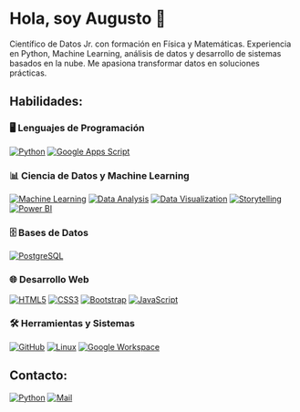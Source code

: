 # Hola, soy Augusto 👋

Científico de Datos Jr. con formación en Física y Matemáticas. 
Experiencia en Python, Machine Learning, análisis de datos y 
desarrollo de sistemas basados en la nube. 
Me apasiona transformar datos en soluciones prácticas.

## Habilidades:
### 🖥️ Lenguajes de Programación
[![Python](https://img.shields.io/badge/Python-3776AB?style=for-the-badge&logo=python&logoColor=white)]()
[![Google Apps Script](https://img.shields.io/badge/Google_Apps_Script-4285F4?style=for-the-badge&logo=google&logoColor=white)]()

### 📊 Ciencia de Datos y Machine Learning
[![Machine Learning](https://img.shields.io/badge/Machine%20Learning-102230?style=for-the-badge&logo=scikitlearn&logoColor=F7931E)]()
[![Data Analysis](https://img.shields.io/badge/An%C3%A1lisis%20de%20Datos-02569B?style=for-the-badge&logo=pandas&logoColor=white)]()
[![Data Visualization](https://img.shields.io/badge/Visualizaci%C3%B3n%20de%20Datos-3F4F75?style=for-the-badge&logo=plotly&logoColor=white)]()
[![Storytelling](https://img.shields.io/badge/Data%20Storytelling-FF6F00?style=for-the-badge&logo=google-analytics&logoColor=white)]()
[![Power BI](https://img.shields.io/badge/Power%20BI-F2C811?style=for-the-badge&logo=powerbi&logoColor=black)]()

### 🗄️ Bases de Datos
[![PostgreSQL](https://img.shields.io/badge/PostgreSQL-4169E1?style=for-the-badge&logo=postgresql&logoColor=white)]()

### 🌐 Desarrollo Web
[![HTML5](https://img.shields.io/badge/HTML5-E34F26?style=for-the-badge&logo=html5&logoColor=white)]()
[![CSS3](https://img.shields.io/badge/CSS3-1572B6?style=for-the-badge&logo=css3&logoColor=white)]()
[![Bootstrap](https://img.shields.io/badge/Bootstrap-7952B3?style=for-the-badge&logo=bootstrap&logoColor=white)]()
[![JavaScript](https://img.shields.io/badge/JavaScript-F7E018?style=for-the-badge&logo=javascript&logoColor=black)]()

### 🛠️ Herramientas y Sistemas
[![GitHub](https://img.shields.io/badge/GitHub-181717?style=for-the-badge&logo=github&logoColor=white)]()
[![Linux](https://img.shields.io/badge/Linux-FCC624?style=for-the-badge&logo=linux&logoColor=black)]()
[![Google Workspace](https://img.shields.io/badge/Google_Workspace-4285F4?style=for-the-badge&logo=google&logoColor=black)]()

## Contacto:
[![Python](https://img.shields.io/badge/LinkedIn-Augusto%20Del%20Pilar-blue?style=for-the-badge&logo=linkedin&logoColor=white&labelColor=black)](https://linkedin.com/in/audemx)
[![Mail](https://img.shields.io/badge/Correo-audeemx.ti%40gmail.com-red?style=for-the-badge&logo=gmail&labelColor=black)](mailto:audeemx.ti@gmail.com)
